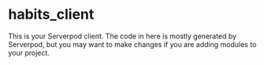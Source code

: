# habits_client

This is your Serverpod client. The code in here is mostly generated by
Serverpod, but you may want to make changes if you are adding modules to your
project.
